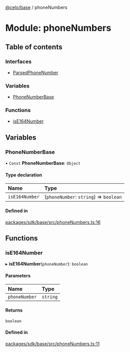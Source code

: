 [@celo/base](../README.md) / phoneNumbers

# Module: phoneNumbers

## Table of contents

### Interfaces

- [ParsedPhoneNumber](../interfaces/phoneNumbers.ParsedPhoneNumber.md)

### Variables

- [PhoneNumberBase](phoneNumbers.md#phonenumberbase)

### Functions

- [isE164Number](phoneNumbers.md#ise164number)

## Variables

### PhoneNumberBase

• `Const` **PhoneNumberBase**: `Object`

#### Type declaration

| Name | Type |
| :------ | :------ |
| `isE164Number` | (`phoneNumber`: `string`) => `boolean` |

#### Defined in

[packages/sdk/base/src/phoneNumbers.ts:16](https://github.com/celo-org/developer-tooling/blob/master/packages/sdk/base/src/phoneNumbers.ts#L16)

## Functions

### isE164Number

▸ **isE164Number**(`phoneNumber`): `boolean`

#### Parameters

| Name | Type |
| :------ | :------ |
| `phoneNumber` | `string` |

#### Returns

`boolean`

#### Defined in

[packages/sdk/base/src/phoneNumbers.ts:11](https://github.com/celo-org/developer-tooling/blob/master/packages/sdk/base/src/phoneNumbers.ts#L11)
